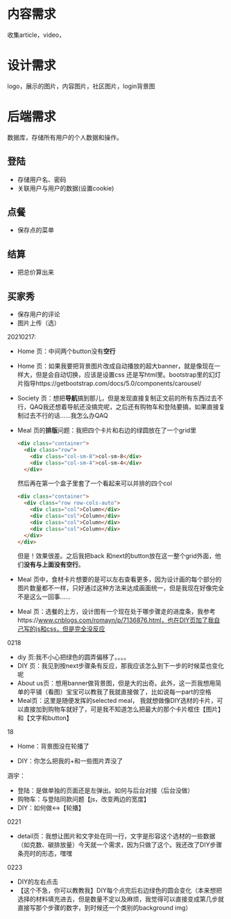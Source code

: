 # 内容需求

收集article，video，

# 设计需求

logo，展示的图片，内容图片，社区图片，login背景图

# 后端需求

数据库，存储所有用户的个人数据和操作。

## 登陆

- 存储用户名、密码
- 关联用户与用户的数据(设置cookie)

## 点餐

- 保存点的菜单

## 结算

- 把总价算出来

## 买家秀

- 保存用户的评论
- 图片上传（选）



20210217:

* Home 页：中间两个button没有**空行**

* Home 页：如果我要把背景图片改成自动播放的超大banner，就是像现在一样大，但是会自动切换，应该是设置css 还是写html里。bootstrap里的幻灯片指导https://getbootstrap.com/docs/5.0/components/carousel/

* Society 页：想把**导航**搞到那儿，但是发现直接复制正文前的所有东西过去不行，QAQ我还想着导航还没搞完呢，之后还有购物车和登陆要搞，如果直接复制过去不行的话……我怎么办QAQ

* Meal 页的**排版**问题：我把四个卡片和右边的绿圆放在了一个grid里

  ```html
  <div class="container">
    <div class="row">
      <div class="col-sm-8">col-sm-8</div>
      <div class="col-sm-4">col-sm-4</div>
    </div>
  ```

  然后再在第一个盒子里套了一个看起来可以并排的四个col

  ```html
  <div class="container">
    <div class="row row-cols-auto">
      <div class="col">Column</div>
      <div class="col">Column</div>
      <div class="col">Column</div>
      <div class="col">Column</div>
    </div>
  </div>
  ```

  但是！效果很差。之后我把back 和next的button放在这一整个grid外面，他们**没有与上面没有空行**。

* Meal 页中，食材卡片想要的是可以左右查看更多，因为设计画的每个部分的图片数量都不一样，只好通过这种方法来达成画面统一，但是我现在好像完全不是这么一回事……

* Meal 页：选餐的上方，设计图有一个现在处于哪步骤走的进度条，我参考https://www.cnblogs.com/romayn/p/7136876.html，也在DIY页加了我自己写的js和css，但是完全没反应

0218

* diy 页:我不小心把绿色的圆弄偏移了。。。。
* DIY 页：我见到按next步骤条有反应，那我应该怎么到下一步的时候菜也变化呢
* About us页：想用banner做背景图，但是大的出奇。此外，这一页我想用简单的平铺（看图）宝宝可以教我了我就直接做了，比如说每一part的空格 
* Meal页：这里是随便发挥的selected meal， 我就想做像DIY选材的卡片，可以直接加到购物车就好了，可是我不知道怎么把最大的那个卡片框住【图片】和【文字和button】

18

* Home：背景图没在轮播了

* DIY：你怎么把我的+和一些图片弄没了

涵宇：

* 登陆：是做单独的页面还是左弹出。如何与后台对接（后台没做）
* 购物车：与登陆同款问题【js，改变两边的宽度】
* DIY：如何做↔️【轮播】

0221

* detail页：我想让图片和文字处在同一行，文字是形容这个选材的一些数据（如克数、碳排放量）今天就一个需求，因为只做了这个。我还改了DIY步骤条亮时的形态，嘿嘿

0223

* DIY的左右点击
* 【这个不急，你可以教教我】DIY每个点完后右边绿色的圆会变化（本来想把选择的材料填充进去，但是数量不定以及麻烦，我觉得可以直接变成第几步就直接写那个步骤的数字，到时候还一个类别的background img）

